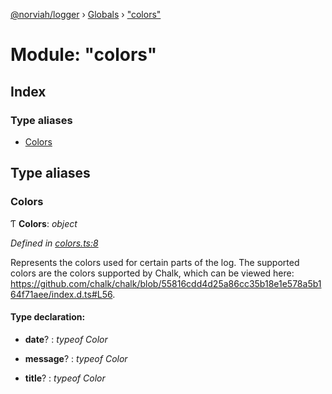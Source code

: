 [@norviah/logger](../README.md) › [Globals](../globals.md) › ["colors"](_colors_.md)

# Module: "colors"

## Index

### Type aliases

* [Colors](_colors_.md#colors)

## Type aliases

###  Colors

Ƭ **Colors**: *object*

*Defined in [colors.ts:8](https://github.com/norviah/logger/blob/190f4f0/src/colors.ts#L8)*

Represents the colors used for certain parts of the log.
The supported colors are the colors supported by Chalk, which can be viewed here:
https://github.com/chalk/chalk/blob/55816cdd4d25a86cc35b18e1e578a5b164f71aee/index.d.ts#L56.

#### Type declaration:

* **date**? : *typeof Color*

* **message**? : *typeof Color*

* **title**? : *typeof Color*
